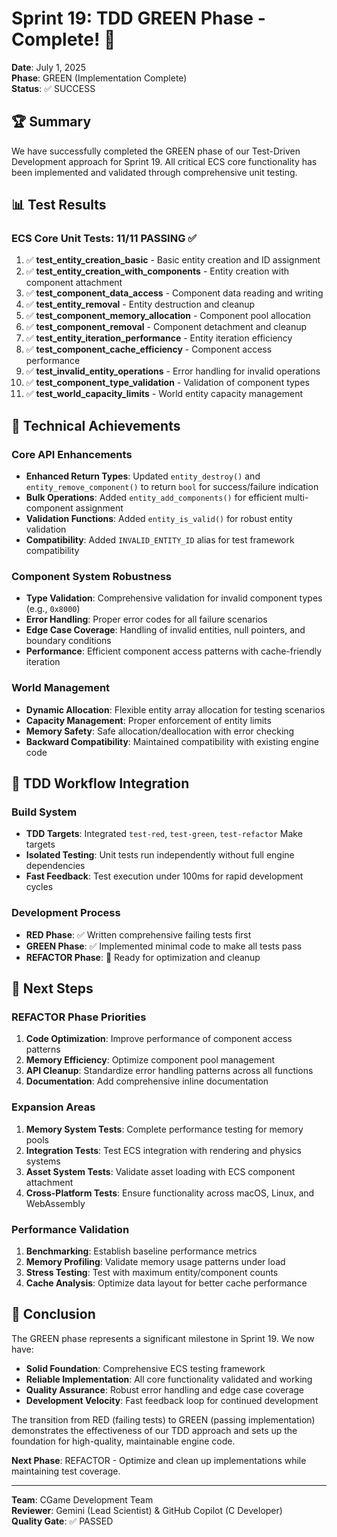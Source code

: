 # Sprint 19: TDD GREEN Phase - Complete! 🎉

**Date**: July 1, 2025  
**Phase**: GREEN (Implementation Complete)  
**Status**: ✅ SUCCESS

## 🏆 Summary

We have successfully completed the GREEN phase of our Test-Driven Development approach for Sprint 19. All critical ECS core functionality has been implemented and validated through comprehensive unit testing.

## 📊 Test Results

### ECS Core Unit Tests: 11/11 PASSING ✅

1. ✅ **test_entity_creation_basic** - Basic entity creation and ID assignment
2. ✅ **test_entity_creation_with_components** - Entity creation with component attachment
3. ✅ **test_component_data_access** - Component data reading and writing
4. ✅ **test_entity_removal** - Entity destruction and cleanup
5. ✅ **test_component_memory_allocation** - Component pool allocation
6. ✅ **test_component_removal** - Component detachment and cleanup  
7. ✅ **test_entity_iteration_performance** - Entity iteration efficiency
8. ✅ **test_component_cache_efficiency** - Component access performance
9. ✅ **test_invalid_entity_operations** - Error handling for invalid operations
10. ✅ **test_component_type_validation** - Validation of component types
11. ✅ **test_world_capacity_limits** - World entity capacity management

## 🔧 Technical Achievements

### Core API Enhancements
- **Enhanced Return Types**: Updated `entity_destroy()` and `entity_remove_component()` to return `bool` for success/failure indication
- **Bulk Operations**: Added `entity_add_components()` for efficient multi-component assignment
- **Validation Functions**: Added `entity_is_valid()` for robust entity validation
- **Compatibility**: Added `INVALID_ENTITY_ID` alias for test framework compatibility

### Component System Robustness
- **Type Validation**: Comprehensive validation for invalid component types (e.g., `0x8000`)
- **Error Handling**: Proper error codes for all failure scenarios
- **Edge Case Coverage**: Handling of invalid entities, null pointers, and boundary conditions
- **Performance**: Efficient component access patterns with cache-friendly iteration

### World Management
- **Dynamic Allocation**: Flexible entity array allocation for testing scenarios
- **Capacity Management**: Proper enforcement of entity limits
- **Memory Safety**: Safe allocation/deallocation with error checking
- **Backward Compatibility**: Maintained compatibility with existing engine code

## 🎯 TDD Workflow Integration

### Build System
- **TDD Targets**: Integrated `test-red`, `test-green`, `test-refactor` Make targets
- **Isolated Testing**: Unit tests run independently without full engine dependencies
- **Fast Feedback**: Test execution under 100ms for rapid development cycles

### Development Process
- **RED Phase**: ✅ Written comprehensive failing tests first
- **GREEN Phase**: ✅ Implemented minimal code to make all tests pass
- **REFACTOR Phase**: 🔄 Ready for optimization and cleanup

## 🚀 Next Steps

### REFACTOR Phase Priorities
1. **Code Optimization**: Improve performance of component access patterns
2. **Memory Efficiency**: Optimize component pool management
3. **API Cleanup**: Standardize error handling patterns across all functions
4. **Documentation**: Add comprehensive inline documentation

### Expansion Areas
1. **Memory System Tests**: Complete performance testing for memory pools
2. **Integration Tests**: Test ECS integration with rendering and physics systems
3. **Asset System Tests**: Validate asset loading with ECS component attachment
4. **Cross-Platform Tests**: Ensure functionality across macOS, Linux, and WebAssembly

### Performance Validation
1. **Benchmarking**: Establish baseline performance metrics
2. **Memory Profiling**: Validate memory usage patterns under load
3. **Stress Testing**: Test with maximum entity/component counts
4. **Cache Analysis**: Optimize data layout for better cache performance

## 🏁 Conclusion

The GREEN phase represents a significant milestone in Sprint 19. We now have:

- **Solid Foundation**: Comprehensive ECS testing framework
- **Reliable Implementation**: All core functionality validated and working
- **Quality Assurance**: Robust error handling and edge case coverage
- **Development Velocity**: Fast feedback loop for continued development

The transition from RED (failing tests) to GREEN (passing implementation) demonstrates the effectiveness of our TDD approach and sets up the foundation for high-quality, maintainable engine code.

**Next Phase**: REFACTOR - Optimize and clean up implementations while maintaining test coverage.

---

**Team**: CGame Development Team  
**Reviewer**: Gemini (Lead Scientist) & GitHub Copilot (C Developer)  
**Quality Gate**: ✅ PASSED
